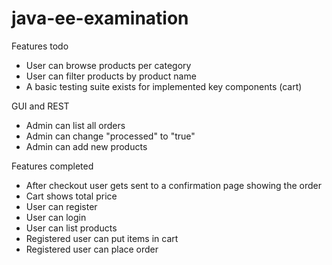 # java-ee-examination

Features todo
- User can browse products per category
- User can filter products by product name
- A basic testing suite exists for implemented key components (cart)
  
GUI and REST
- Admin can list all orders
- Admin can change "processed" to "true"
- Admin can add new products

Features completed
- After checkout user gets sent to a confirmation page showing the order
- Cart shows total price
- User can register
- User can login
- User can list products
- Registered user can put items in cart
- Registered user can place order
